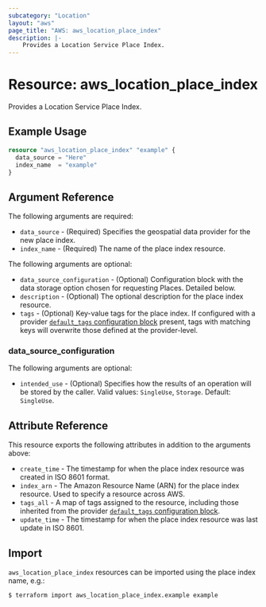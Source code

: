 ```yaml
---
subcategory: "Location"
layout: "aws"
page_title: "AWS: aws_location_place_index"
description: |-
    Provides a Location Service Place Index.
---
```


# Resource: aws_location_place_index

Provides a Location Service Place Index.

## Example Usage

```terraform
resource "aws_location_place_index" "example" {
  data_source = "Here"
  index_name  = "example"
}
```

## Argument Reference

The following arguments are required:

* `data_source` - (Required) Specifies the geospatial data provider for the new place index.
* `index_name` - (Required) The name of the place index resource.

The following arguments are optional:

* `data_source_configuration` - (Optional) Configuration block with the data storage option chosen for requesting Places. Detailed below.
* `description` - (Optional) The optional description for the place index resource.
* `tags` - (Optional) Key-value tags for the place index. If configured with a provider [`default_tags` configuration block](https://registry.terraform.io/providers/hashicorp/aws/latest/docs#default_tags-configuration-block) present, tags with matching keys will overwrite those defined at the provider-level.

### data_source_configuration

The following arguments are optional:

* `intended_use` - (Optional) Specifies how the results of an operation will be stored by the caller. Valid values: `SingleUse`, `Storage`. Default: `SingleUse`.

## Attribute Reference

This resource exports the following attributes in addition to the arguments above:

* `create_time` - The timestamp for when the place index resource was created in ISO 8601 format.
* `index_arn` - The Amazon Resource Name (ARN) for the place index resource. Used to specify a resource across AWS.
* `tags_all` - A map of tags assigned to the resource, including those inherited from the provider [`default_tags` configuration block](https://registry.terraform.io/providers/hashicorp/aws/latest/docs#default_tags-configuration-block).
* `update_time` - The timestamp for when the place index resource was last update in ISO 8601.

## Import

`aws_location_place_index` resources can be imported using the place index name, e.g.:

```
$ terraform import aws_location_place_index.example example
```
